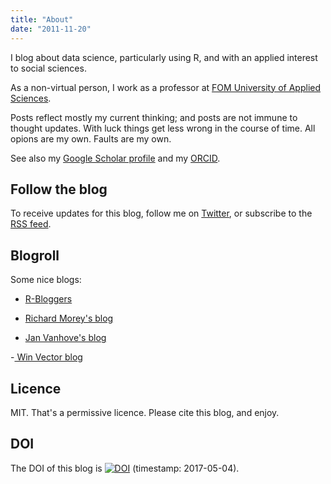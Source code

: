 ```yaml
---
title: "About"
date: "2011-11-20"
---
```





I blog about data science, particularly using R, and with an applied interest to social sciences.

As a non-virtual person, I work as a professor at [FOM University of Applied Sciences](https://www.fom.de/die-fom-englisch/the-university-for-the-professionals.html).

Posts reflect mostly my current thinking; and posts are not immune to thought updates. With luck things get less wrong in the course of time. All opions are my own. Faults are my own.

See also my [Google Scholar profile](https://scholar.google.de/citations?user=r-2ssnAAAAAJ&hl=de) and my [ORCID](http://orcid.org/0000-0003-1515-8348).


## Follow the blog

To receive updates for this blog, follow me on [Twitter](https://twitter.com/sauer_sebastian), or subscribe to the [RSS feed](https://sebastiansauer.github.io/feed.xml).


## Blogroll

Some nice blogs:

- [R-Bloggers](https://www.r-bloggers.com)

- [Richard Morey's blog](https://richarddmorey.org)

- [Jan Vanhove's blog](https://janhove.github.io)

-[ Win Vector blog](http://www.win-vector.com/blog/)


## Licence

MIT. That's a permissive licence. Please cite this blog, and enjoy.



## DOI

The DOI of this blog is [![DOI](https://zenodo.org/badge/73370743.svg)](https://zenodo.org/badge/latestdoi/73370743) (timestamp: 2017-05-04).
